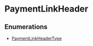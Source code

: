 # PaymentLinkHeader

## Enumerations

- [PaymentLinkHeaderType](enumerations/PaymentLinkHeaderType.md)
